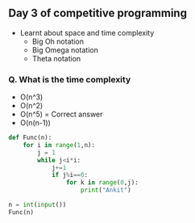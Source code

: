 ## Day 3 of competitive programming

- Learnt about space and time complexity
	- Big Oh notation
	- Big Omega notation
	- Theta notation
	
### Q. What is the time complexity

- O(n^3)
- O(n^2)
- O(n^5) = Correct answer
- O(n(n-1))
	
```python
def Func(n):
    for i in range(1,n):
        j = 1
        while j<i*i:
            j+=1
            if j%i==0:
                for k in range(0,j):
                    print("Ankit")

n = int(input())
Func(n)
```